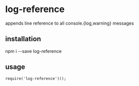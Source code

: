 # log-reference
appends line reference to all console.{log,warning} messages

## installation
npm i --save log-reference

## usage
```
require('log-reference')();
```
